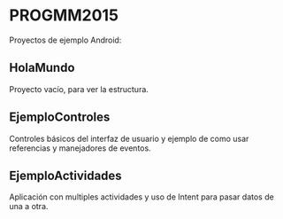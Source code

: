 # PROGMM2015

Proyectos de ejemplo Android:

## HolaMundo

Proyecto vacío, para ver la estructura.
        
## EjemploControles

Controles básicos del interfaz de usuario y ejemplo de como usar referencias y manejadores de eventos.

## EjemploActividades

Aplicación con multiples actividades y uso de Intent para pasar datos de una a otra.

